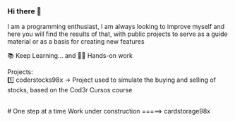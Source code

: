 ### Hi there 👋

I am a programming enthusiast, I am always looking to improve myself and here you will find the results of that, with public projects to serve as a guide material or as a basis for creating new features

📚 Keep Learning... and 👷‍♂️ Hands-on work

Projects:
<br>
1️⃣ coderstocks98x -> Project used to simulate the buying and selling of stocks, based on the Cod3r Cursos course

<br>
# One step at a time
Work under construction =====> cardstorage98x
